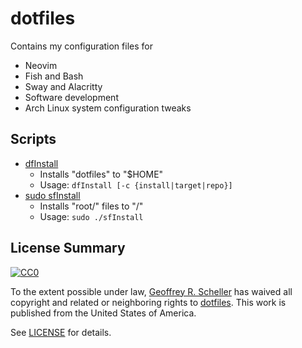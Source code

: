 # dotfiles

Contains my configuration files for

* Neovim
* Fish and Bash
* Sway and Alacritty
* Software development
* Arch Linux system configuration tweaks

## Scripts

* [dfInstall](dfInstall)
  * Installs "dotfiles" to "$HOME"
  * Usage: `dfInstall [-c {install|target|repo}]`
* [sudo sfInstall](sfInstall)
  * Installs "root/" files to "/"
  * Usage: `sudo ./sfInstall`

## License Summary

<p xmlns:dct="http://purl.org/dc/terms/"
   xmlns:vcard="http://www.w3.org/2001/vcard-rdf/3.0#">
  <a rel="license"
     href="http://creativecommons.org/publicdomain/zero/1.0/">
     <img src="http://i.creativecommons.org/p/zero/1.0/88x31.png"
          style="border-style: none;"
          alt="CC0"></a>

  To the extent possible under law,
  [Geoffrey R. Scheller](https://github.com/grscheller)
  has waived all copyright and related or neighboring rights
  to [dotfiles](https://github.com/grscheller/dotfiles).
  This work is published from the United States of America.
</p>

See [LICENSE](LICENSE) for details.
